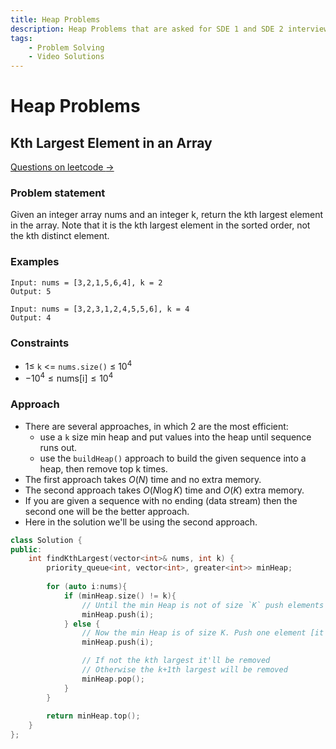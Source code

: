 ```yaml
---
title: Heap Problems
description: Heap Problems that are asked for SDE 1 and SDE 2 interviews.
tags:
	- Problem Solving
	- Video Solutions
---
```


# Heap Problems

## Kth Largest Element in an Array

[Questions on leetcode $\to$](https://leetcode.com/problems/kth-largest-element-in-an-array/)

### Problem statement
Given an integer array nums and an integer k, return the kth largest element in the array. Note that it is the kth largest element in the sorted order, not the kth distinct element.

### Examples
```text
Input: nums = [3,2,1,5,6,4], k = 2
Output: 5

Input: nums = [3,2,3,1,2,4,5,5,6], k = 4
Output: 4
```

### Constraints
- $1 \leq$ `k` <= `nums.size()` $\leq$ $10^4$
- $- 10^4 \leq \text{nums[i]} \leq 10^4$

### Approach
- There are several approaches, in which 2 are the most efficient:
  - use a `k` size min heap and put values into the heap until sequence runs out.
  - use the `buildHeap()` approach to build the given sequence into a heap, then remove top k times.
- The first approach takes $O(N)$ time and no extra memory.
- The second approach takes $O(N \log K)$ time and $O(K)$ extra memory.
- If you are given a sequence with no ending (data stream) then the second one will be the better approach.
- Here in the solution we'll be using the second approach.

```cpp
class Solution {
public:
    int findKthLargest(vector<int>& nums, int k) {
        priority_queue<int, vector<int>, greater<int>> minHeap;
        
        for (auto i:nums){
            if (minHeap.size() != k){
				// Until the min Heap is not of size `K` push elements
                minHeap.push(i);
            } else {
				// Now the min Heap is of size K. Push one element [it may be the kth largest]
                minHeap.push(i);

				// If not the kth largest it'll be removed
				// Otherwise the k+1th largest will be removed
                minHeap.pop();
            }
        }
        
        return minHeap.top();
    }
};
```
